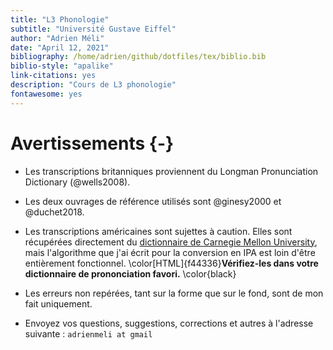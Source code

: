 ```yaml
--- 
title: "L3 Phonologie"
subtitle: "Université Gustave Eiffel"
author: "Adrien Méli"
date: "April 12, 2021"
bibliography: /home/adrien/github/dotfiles/tex/biblio.bib
biblio-style: "apalike"
link-citations: yes
description: "Cours de L3 phonologie"
fontawesome: yes
---
```




# Avertissements {-}


* Les transcriptions britanniques proviennent du Longman Pronunciation Dictionary (@wells2008).

* Les deux ouvrages de référence utilisés sont @ginesy2000 et @duchet2018.

* Les transcriptions américaines sont sujettes à caution. Elles sont récupérées directement du [dictionnaire de Carnegie Mellon University](http://www.speech.cs.cmu.edu/cgi-bin/cmudict), mais
  l'algorithme que j'ai écrit pour la conversion en IPA est loin d'être entièrement fonctionnel. \color[HTML]{f44336}**Vérifiez-les dans votre dictionnaire de prononciation favori.** \color{black}

* Les erreurs non repérées, tant sur la forme que sur le fond, sont de mon fait uniquement.

* Envoyez vos questions, suggestions, corrections et autres à l'adresse suivante : `adrienmeli at gmail`

